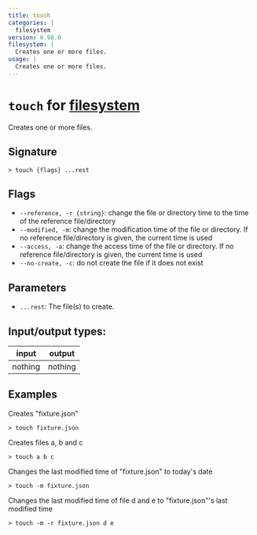 ```yaml
---
title: touch
categories: |
  filesystem
version: 0.98.0
filesystem: |
  Creates one or more files.
usage: |
  Creates one or more files.
---
```

<!-- This file is automatically generated. Please edit the command in https://github.com/nushell/nushell instead. -->

# `touch` for [filesystem](/commands/categories/filesystem.md)

<div class='command-title'>Creates one or more files.</div>

## Signature

```> touch {flags} ...rest```

## Flags

 -  `--reference, -r {string}`: change the file or directory time to the time of the reference file/directory
 -  `--modified, -m`: change the modification time of the file or directory. If no reference file/directory is given, the current time is used
 -  `--access, -a`: change the access time of the file or directory. If no reference file/directory is given, the current time is used
 -  `--no-create, -c`: do not create the file if it does not exist

## Parameters

 -  `...rest`: The file(s) to create.


## Input/output types:

| input   | output  |
| ------- | ------- |
| nothing | nothing |

## Examples

Creates "fixture.json"
```nu
> touch fixture.json

```

Creates files a, b and c
```nu
> touch a b c

```

Changes the last modified time of "fixture.json" to today's date
```nu
> touch -m fixture.json

```

Changes the last modified time of file d and e to "fixture.json"'s last modified time
```nu
> touch -m -r fixture.json d e

```
